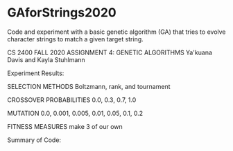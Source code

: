 # GAforStrings2020
 Code and experiment with a basic genetic algorithm (GA) that tries to evolve character strings to match a given target string.


CS 2400 FALL 2020
ASSIGNMENT 4: GENETIC ALGORITHMS
Ya'kuana Davis and Kayla Stuhlmann

Experiment Results:

SELECTION METHODS
Boltzmann, rank, and tournament

CROSSOVER PROBABILITIES
0.0, 0.3, 0.7, 1.0

MUTATION
0.0, 0.001, 0.005, 0.01, 0.05, 0.1, 0.2

FITNESS MEASURES
make 3 of our own





Summary of Code:
